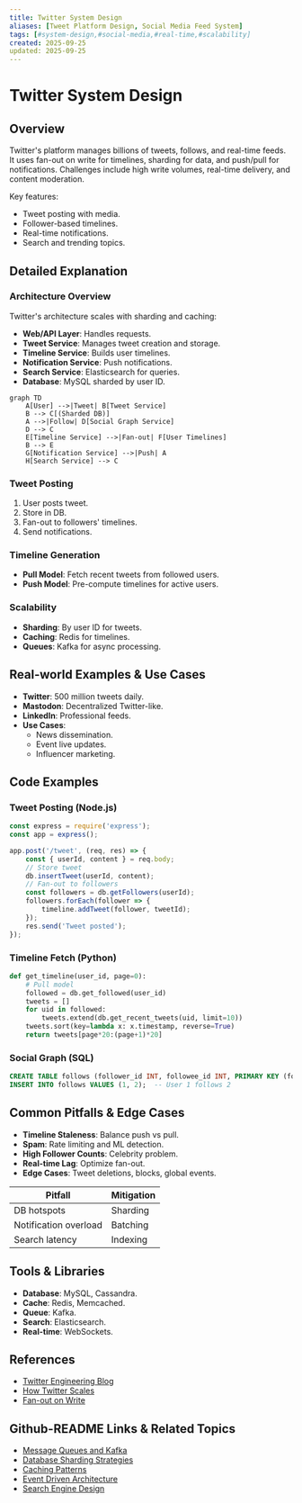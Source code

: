 ```yaml
---
title: Twitter System Design
aliases: [Tweet Platform Design, Social Media Feed System]
tags: [#system-design,#social-media,#real-time,#scalability]
created: 2025-09-25
updated: 2025-09-25
---
```


# Twitter System Design

## Overview

Twitter's platform manages billions of tweets, follows, and real-time feeds. It uses fan-out on write for timelines, sharding for data, and push/pull for notifications. Challenges include high write volumes, real-time delivery, and content moderation.

Key features:
- Tweet posting with media.
- Follower-based timelines.
- Real-time notifications.
- Search and trending topics.

## Detailed Explanation

### Architecture Overview

Twitter's architecture scales with sharding and caching:

- **Web/API Layer**: Handles requests.
- **Tweet Service**: Manages tweet creation and storage.
- **Timeline Service**: Builds user timelines.
- **Notification Service**: Push notifications.
- **Search Service**: Elasticsearch for queries.
- **Database**: MySQL sharded by user ID.

```mermaid
graph TD
    A[User] -->|Tweet| B[Tweet Service]
    B --> C[(Sharded DB)]
    A -->|Follow| D[Social Graph Service]
    D --> C
    E[Timeline Service] -->|Fan-out| F[User Timelines]
    B --> E
    G[Notification Service] -->|Push| A
    H[Search Service] --> C
```

### Tweet Posting

1. User posts tweet.
2. Store in DB.
3. Fan-out to followers' timelines.
4. Send notifications.

### Timeline Generation

- **Pull Model**: Fetch recent tweets from followed users.
- **Push Model**: Pre-compute timelines for active users.

### Scalability

- **Sharding**: By user ID for tweets.
- **Caching**: Redis for timelines.
- **Queues**: Kafka for async processing.

## Real-world Examples & Use Cases

- **Twitter**: 500 million tweets daily.
- **Mastodon**: Decentralized Twitter-like.
- **LinkedIn**: Professional feeds.
- **Use Cases**:
  - News dissemination.
  - Event live updates.
  - Influencer marketing.

## Code Examples

### Tweet Posting (Node.js)

```javascript
const express = require('express');
const app = express();

app.post('/tweet', (req, res) => {
    const { userId, content } = req.body;
    // Store tweet
    db.insertTweet(userId, content);
    // Fan-out to followers
    const followers = db.getFollowers(userId);
    followers.forEach(follower => {
        timeline.addTweet(follower, tweetId);
    });
    res.send('Tweet posted');
});
```

### Timeline Fetch (Python)

```python
def get_timeline(user_id, page=0):
    # Pull model
    followed = db.get_followed(user_id)
    tweets = []
    for uid in followed:
        tweets.extend(db.get_recent_tweets(uid, limit=10))
    tweets.sort(key=lambda x: x.timestamp, reverse=True)
    return tweets[page*20:(page+1)*20]
```

### Social Graph (SQL)

```sql
CREATE TABLE follows (follower_id INT, followee_id INT, PRIMARY KEY (follower_id, followee_id));
INSERT INTO follows VALUES (1, 2);  -- User 1 follows 2
```

## Common Pitfalls & Edge Cases

- **Timeline Staleness**: Balance push vs pull.
- **Spam**: Rate limiting and ML detection.
- **High Follower Counts**: Celebrity problem.
- **Real-time Lag**: Optimize fan-out.
- **Edge Cases**: Tweet deletions, blocks, global events.

| Pitfall | Mitigation |
|---------|------------|
| DB hotspots | Sharding |
| Notification overload | Batching |
| Search latency | Indexing |

## Tools & Libraries

- **Database**: MySQL, Cassandra.
- **Cache**: Redis, Memcached.
- **Queue**: Kafka.
- **Search**: Elasticsearch.
- **Real-time**: WebSockets.

## References

- [Twitter Engineering Blog](https://blog.twitter.com/engineering)
- [How Twitter Scales](https://www.infoq.com/articles/twitter-scaling/)
- [Fan-out on Write](https://www.allthingsdistributed.com/2010/01/twitter.html)

## Github-README Links & Related Topics

- [Message Queues and Kafka](../message-queues-and-kafka/README.md)
- [Database Sharding Strategies](../database-sharding-strategies/README.md)
- [Caching Patterns](../caching-patterns/README.md)
- [Event Driven Architecture](../event-driven-architecture/README.md)
- [Search Engine Design](../google-search-engine/README.md)